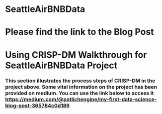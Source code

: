 # SeattleAirBNBData
# Please find the link to the Blog Post


# Using CRISP-DM Walkthrough for SeattleAirBNBData Project
### This section illustrates the process steps of CRISP-DM in the project above. Some vital information on the project has been provided on medium. You can use the link below to access it https://medium.com/@patlichengine/my-first-data-science-blog-post-365784c0d189
